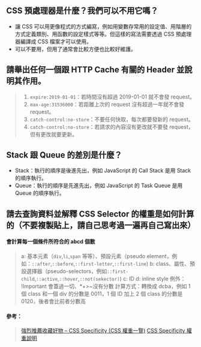 ## CSS 預處理器是什麼？我們可以不用它嗎？
- 讓 CSS 可以用更像程式的方式編寫，例如用變數存常用的設定值、用階層的方式定義類別、用函數的設定樣式等等。但這樣的寫法需要透過 CSS 預處理器編譯成 CSS 檔案才可以使用。
- 可以不要用，但用了通常會比較方便也比較好維護。

## 請舉出任何一個跟 HTTP Cache 有關的 Header 並說明其作用。
> 1. `expire:2019-01-01`：若時間沒有超過 2019-01-01 就不會發 request。
> 2. `max-age:31536000`：若距離上次的 request 沒有超過一年就不會發 request。
> 3. `catch-control:no-store`：不要任何快取，每次都要發新的 request。
> 4. `catch-control:no-store`：若請求的內容沒有更改就不要發 request，但有更改就要更新。

## Stack 跟 Queue 的差別是什麼？
- Stack：執行的順序是後進先出，例如 JavaScript 的 Call Stack 是用 Stack 的順序執行。
- Queue：執行的順序是先進先出，例如 JavaScript 的 Task Queue 是用 Queue 的順序執行。

## 請去查詢資料並解釋 CSS Selector 的權重是如何計算的（不要複製貼上，請自己思考過一遍再自己寫出來）
#### 會計算每一個條件所符合的 abcd 個數
> a: 基本元素（`div`,`li`,`span` 等等）、預設元素（pseudo element，例如：`::after`,`::before`,`::first-letter`,`::first-line`)
> b: class、屬性、預設選擇器（pseudo-selectors，例如`::first-child`,`::active`,`::hover`,`::not(sekector)`)
> c: ID
> d: inline style
> 例外： !Important 會蓋過一切、*+>~沒有分數
> 計算方式：轉換成 dcba，例如 1 個 class 和一個 div 的分數是 0011，1 個 ID 加上 2 個 class 的分數是 0120，後者會比前者分數高
#### 參考：
> [強烈推薦收藏好物 – CSS Specificity (CSS 權重一覽)](http://muki.tw/tech/css-specificity-document/)
> [CSS Specificity 權重說明](https://shunnien.github.io/2017/05/31/css-specificity/)